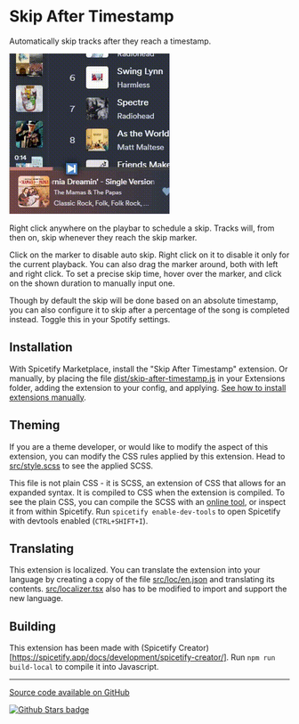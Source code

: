 # Skip After Timestamp

Automatically skip tracks after they reach a timestamp.

![Showcase](https://github.com/Aimarekin/Aimarekins-Spicetify-Extensions/blob/main/skip-after-timestamp/assets/example.gif?raw=true)

Right click anywhere on the playbar to schedule a skip. Tracks will, from then on, skip whenever they reach the skip marker.

Click on the marker to disable auto skip. Right click on it to disable it only for the current playback. You can also drag the marker around, both with left and right click. To set a precise skip time, hover over the marker, and click on the shown duration to manually input one.

Though by default the skip will be done based on an absolute timestamp, you can also configure it to skip after a percentage of the song is completed instead. Toggle this in your Spotify settings.

## Installation
With Spicetify Marketplace, install the "Skip After Timestamp" extension. Or manually, by placing the file [dist/skip-after-timestamp.js](https://github.com/Aimarekin/Aimarekins-Spicetify-Extensions/blob/main/dist/skip-after-timestamp.js) in your Extensions folder, adding the extension to your config, and applying. [See how to install extensions manually](https://spicetify.app/docs/advanced-usage/extensions).

## Theming
If you are a theme developer, or would like to modify the aspect of this extension, you can modify the CSS rules applied by this extension. Head to [src/style.scss](https://github.com/Aimarekin/Aimarekins-Spicetify-Extensions/blob/main/skip-after-timestamp/src/style.scss) to see the applied SCSS.

This file is not plain CSS - it is SCSS, an extension of CSS that allows for an expanded syntax. It is compiled to CSS when the extension is compiled. To see the plain CSS, you can compile the SCSS with an [online tool](https://www.sassmeister.com), or inspect it from within Spicetify. Run `spicetify enable-dev-tools` to open Spicetify with devtools enabled (`CTRL+SHIFT+I`).

## Translating
This extension is localized. You can translate the extension into your language by creating a copy of the file [src/loc/en.json](https://github.com/Aimarekin/Aimarekins-Spicetify-Extensions/blob/main/skip-after-timestamp/src/loc/en.json) and translating its contents. [src/localizer.tsx](https://github.com/Aimarekin/Aimarekins-Spicetify-Extensions/blob/main/skip-after-timestamp/src/localizer.tsx) also has to be modified to import and support the new language.

## Building
This extension has been made with (Spicetify Creator)[https://spicetify.app/docs/development/spicetify-creator/]. Run `npm run build-local` to compile it into Javascript.

---

[Source code available on GitHub](https://github.com/Aimarekin/Aimarekins-Spicetify-Extensions/tree/main/skip-after-timestamp)

[![Github Stars badge](https://img.shields.io/github/stars/Aimarekin/Aimarekins-Spicetify-Extensions?logo=github&style=social)](https://github.com/Aimarekin/Aimarekins-Spicetify-Extensions)
